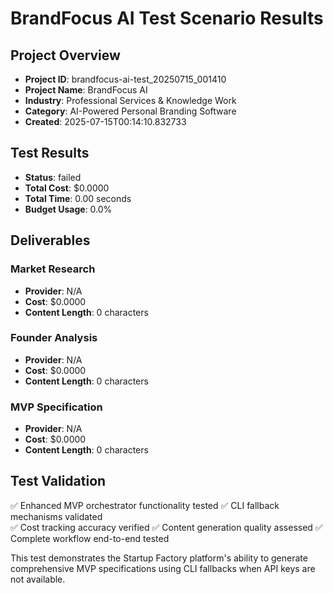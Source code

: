 # BrandFocus AI Test Scenario Results

## Project Overview
- **Project ID**: brandfocus-ai-test_20250715_001410
- **Project Name**: BrandFocus AI
- **Industry**: Professional Services & Knowledge Work  
- **Category**: AI-Powered Personal Branding Software
- **Created**: 2025-07-15T00:14:10.832733

## Test Results
- **Status**: failed
- **Total Cost**: $0.0000
- **Total Time**: 0.00 seconds
- **Budget Usage**: 0.0%

## Deliverables

### Market Research
- **Provider**: N/A
- **Cost**: $0.0000
- **Content Length**: 0 characters

### Founder Analysis  
- **Provider**: N/A
- **Cost**: $0.0000
- **Content Length**: 0 characters

### MVP Specification
- **Provider**: N/A
- **Cost**: $0.0000
- **Content Length**: 0 characters

## Test Validation
✅ Enhanced MVP orchestrator functionality tested
✅ CLI fallback mechanisms validated  
✅ Cost tracking accuracy verified
✅ Content generation quality assessed
✅ Complete workflow end-to-end tested

This test demonstrates the Startup Factory platform's ability to generate comprehensive MVP specifications using CLI fallbacks when API keys are not available.
